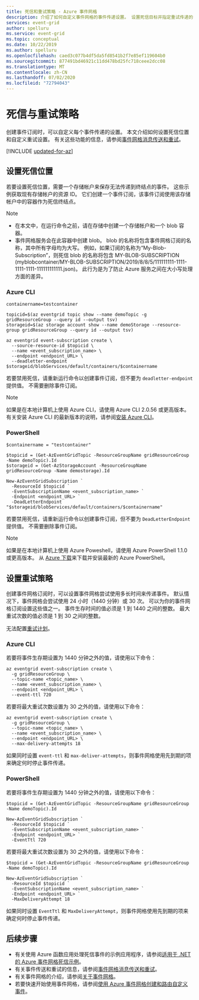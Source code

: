```yaml
---
title: 死信和重试策略 - Azure 事件网格
description: 介绍了如何自定义事件网格的事件传递设置。 设置死信目标并指定重试传递的时间间隔。
services: event-grid
author: spelluru
ms.service: event-grid
ms.topic: conceptual
ms.date: 10/22/2019
ms.author: spelluru
ms.openlocfilehash: caed3c077b4df5da5fd8541b2f7e85ef119604b0
ms.sourcegitcommit: 877491bd46921c11dd478bd25fc718ceee2dcc08
ms.translationtype: MT
ms.contentlocale: zh-CN
ms.lasthandoff: 07/02/2020
ms.locfileid: "72794043"
---
```

# <a name="dead-letter-and-retry-policies"></a>死信与重试策略

创建事件订阅时，可以自定义每个事件传递的设置。 本文介绍如何设置死信位置和自定义重试设置。 有关这些功能的信息，请参阅[事件网格消息传送和重试](delivery-and-retry.md)。

[!INCLUDE [updated-for-az](../../includes/updated-for-az.md)]

## <a name="set-dead-letter-location"></a>设置死信位置

若要设置死信位置，需要一个存储帐户来保存无法传递到终结点的事件。 这些示例获取现有存储帐户的资源 ID。 它们创建一个事件订阅，该事件订阅使用该存储帐户中的容器作为死信终结点。

> [!NOTE]
> - 在本文中，在运行命令之前，请在存储中创建一个存储帐户和一个 blob 容器。
> - 事件网格服务会在此容器中创建 blob。 blob 的名称将包含事件网格订阅的名称，其中所有字母均为大写。 例如，如果订阅的名称为“My-Blob-Subscription”，则死信 blob 的名称将包含 MY-BLOB-SUBSCRIPTION (myblobcontainer/MY-BLOB-SUBSCRIPTION/2019/8/8/5/111111111-1111-1111-1111-111111111111.json)。 此行为是为了防止 Azure 服务之间在大小写处理方面的差异。


### <a name="azure-cli"></a>Azure CLI

```azurecli-interactive
containername=testcontainer

topicid=$(az eventgrid topic show --name demoTopic -g gridResourceGroup --query id --output tsv)
storageid=$(az storage account show --name demoStorage --resource-group gridResourceGroup --query id --output tsv)

az eventgrid event-subscription create \
  --source-resource-id $topicid \
  --name <event_subscription_name> \
  --endpoint <endpoint_URL> \
  --deadletter-endpoint $storageid/blobServices/default/containers/$containername
```

若要禁用死信，请重新运行命令以创建事件订阅，但不要为 `deadletter-endpoint` 提供值。 不需要删除事件订阅。

> [!NOTE]
> 如果是在本地计算机上使用 Azure CLI，请使用 Azure CLI 2.0.56 或更高版本。 有关安装 Azure CLI 的最新版本的说明，请参阅[安装 Azure CLI](/cli/azure/install-azure-cli)。

### <a name="powershell"></a>PowerShell

```azurepowershell-interactive
$containername = "testcontainer"

$topicid = (Get-AzEventGridTopic -ResourceGroupName gridResourceGroup -Name demoTopic).Id
$storageid = (Get-AzStorageAccount -ResourceGroupName gridResourceGroup -Name demostorage).Id

New-AzEventGridSubscription `
  -ResourceId $topicid `
  -EventSubscriptionName <event_subscription_name> `
  -Endpoint <endpoint_URL> `
  -DeadLetterEndpoint "$storageid/blobServices/default/containers/$containername"
```

若要禁用死信，请重新运行命令以创建事件订阅，但不要为 `DeadLetterEndpoint` 提供值。 不需要删除事件订阅。

> [!NOTE]
> 如果是在本地计算机上使用 Azure Poweshell，请使用 Azure PowerShell 1.1.0 或更高版本。 从 [Azure 下载](https://azure.microsoft.com/downloads/)来下载并安装最新的 Azure PowerShell。

## <a name="set-retry-policy"></a>设置重试策略

创建事件网格订阅时，可以设置事件网格尝试使用多长时间来传递事件。 默认情况下，事件网格会尝试使用 24 小时（1440 分钟）或 30 次。 可以为你的事件网格订阅设置这些值之一。 事件生存时间的值必须是 1 到 1440 之间的整数。 最大重试次数的值必须是 1 到 30 之间的整数。

无法配置[重试计划](delivery-and-retry.md#retry-schedule-and-duration)。

### <a name="azure-cli"></a>Azure CLI

若要将事件生存期设置为 1440 分钟之外的值，请使用以下命令：

```azurecli-interactive
az eventgrid event-subscription create \
  -g gridResourceGroup \
  --topic-name <topic_name> \
  --name <event_subscription_name> \
  --endpoint <endpoint_URL> \
  --event-ttl 720
```

若要将最大重试次数设置为 30 之外的值，请使用以下命令：

```azurecli-interactive
az eventgrid event-subscription create \
  -g gridResourceGroup \
  --topic-name <topic_name> \
  --name <event_subscription_name> \
  --endpoint <endpoint_URL> \
  --max-delivery-attempts 18
```

如果同时设置 `event-ttl` 和 `max-deliver-attempts`，则事件网格使用先到期的项来确定何时停止事件传递。

### <a name="powershell"></a>PowerShell

若要将事件生存期设置为 1440 分钟之外的值，请使用以下命令：

```azurepowershell-interactive
$topicid = (Get-AzEventGridTopic -ResourceGroupName gridResourceGroup -Name demoTopic).Id

New-AzEventGridSubscription `
  -ResourceId $topicid `
  -EventSubscriptionName <event_subscription_name> `
  -Endpoint <endpoint_URL> `
  -EventTtl 720
```

若要将最大重试次数设置为 30 之外的值，请使用以下命令：

```azurepowershell-interactive
$topicid = (Get-AzEventGridTopic -ResourceGroupName gridResourceGroup -Name demoTopic).Id

New-AzEventGridSubscription `
  -ResourceId $topicid `
  -EventSubscriptionName <event_subscription_name> `
  -Endpoint <endpoint_URL> `
  -MaxDeliveryAttempt 18
```

如果同时设置 `EventTtl` 和 `MaxDeliveryAttempt`，则事件网格使用先到期的项来确定何时停止事件传递。

## <a name="next-steps"></a>后续步骤

* 有关使用 Azure 函数应用处理死信事件的示例应用程序，请参阅[适用于 .NET 的 Azure 事件网格死信示例](https://azure.microsoft.com/resources/samples/event-grid-dotnet-handle-deadlettered-events/)。
* 有关事件传送和重试的信息，请参阅[事件网格消息传送和重试](delivery-and-retry.md)。
* 有关事件网格的介绍，请参阅[关于事件网格](overview.md)。
* 若要快速开始使用事件网格，请参阅[使用 Azure 事件网格创建和路由自定义事件](custom-event-quickstart.md)。
